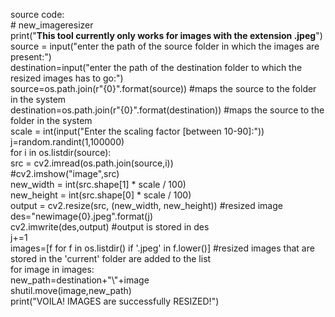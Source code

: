 source code:<br># new_imageresizer<br>
    print("****This tool currently only works for images with the extension .jpeg****")<br>
    source = input("enter the path of the source folder in which the images are present:")<br>
    destination=input("enter the path of the destination folder to which the resized images has to go:")<br>
    source=os.path.join(r"{0}".format(source)) #maps the source to the folder in the system <br>
    destination=os.path.join(r"{0}".format(destination)) #maps the source to the folder in the system <br>
    scale = int(input("Enter the scaling factor [between 10-90]:")) <br>
    j=random.randint(1,100000) <br>
    for i in os.listdir(source): <br>
        src = cv2.imread(os.path.join(source,i)) <br>
        #cv2.imshow("image",src) <br>
        new_width = int(src.shape[1] * scale / 100) <br>
        new_height = int(src.shape[0] * scale / 100) <br>
        output = cv2.resize(src, (new_width, new_height)) #resized image <br>
        des="newimage{0}.jpeg".format(j) <br>
        cv2.imwrite(des,output)   #output is stored in des <br>
        j+=1 <br>
    images=[f for f in os.listdir() if '.jpeg' in f.lower()] #resized images that are stored in the 'current' folder are added to the list <br>
    for image in images:    <br>
        new_path=destination+"\\"+image <br>
        shutil.move(image,new_path)  <br>
    print("VOILA! IMAGES are successfully RESIZED!") <br>
